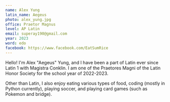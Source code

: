 ```yaml
---
name: Alex Yung
latin_name: Aegeus
photo: alex_yung.jpg
office: Praetor Magnus
level: AP Latin
email: superay190@gmail.com
year: 2023
word: edo
facebook: https://www.facebook.com/EatSumRice
---
```


Hello! I'm Alex "Aegeus" Yung, and I have been a part of Latin ever since Latin 1 with Magistra Conklin. I am one of the Praetores Magni of the Latin Honor Society for the school year of 2022-2023.

Other than Latin, I also enjoy eating various types of food, coding (mostly in Python currently), playing soccer, and playing card games (such as Pokemon and bridge).
